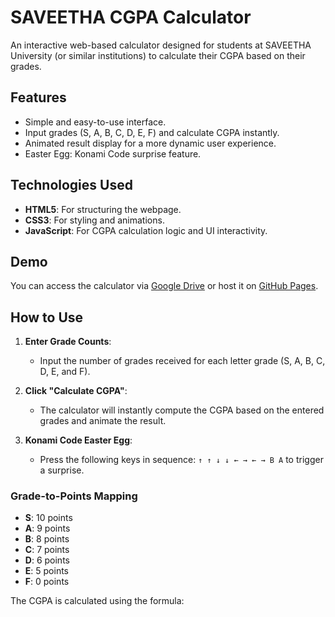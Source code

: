 # SAVEETHA CGPA Calculator

An interactive web-based calculator designed for students at SAVEETHA University (or similar institutions) to calculate their CGPA based on their grades.

## Features
- Simple and easy-to-use interface.
- Input grades (S, A, B, C, D, E, F) and calculate CGPA instantly.
- Animated result display for a more dynamic user experience.
- Easter Egg: Konami Code surprise feature.

## Technologies Used
- **HTML5**: For structuring the webpage.
- **CSS3**: For styling and animations.
- **JavaScript**: For CGPA calculation logic and UI interactivity.

## Demo
You can access the calculator via [Google Drive](https://github.com/DINESH2841/saveethacgpa) or host it on [GitHub Pages](https://your-github-pages-url).

## How to Use

1. **Enter Grade Counts**: 
   - Input the number of grades received for each letter grade (S, A, B, C, D, E, and F). 
   
2. **Click "Calculate CGPA"**: 
   - The calculator will instantly compute the CGPA based on the entered grades and animate the result.

3. **Konami Code Easter Egg**:
   - Press the following keys in sequence: `↑ ↑ ↓ ↓ ← → ← → B A` to trigger a surprise.

### Grade-to-Points Mapping
- **S**: 10 points
- **A**: 9 points
- **B**: 8 points
- **C**: 7 points
- **D**: 6 points
- **E**: 5 points
- **F**: 0 points

The CGPA is calculated using the formula:

